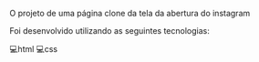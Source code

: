 O projeto de uma página clone da tela da abertura do instagram

Foi desenvolvido utilizando as seguintes tecnologias:

💻️html 💻️css  
